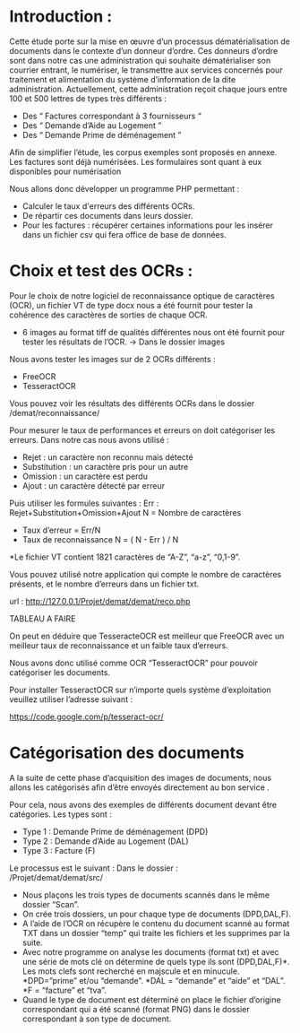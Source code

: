 <b><h1>Introduction :</h1></font></b>

Cette étude porte sur la mise en œuvre d’un processus dématérialisation de documents dans le contexte
d’un donneur d’ordre. Ces donneurs d’ordre sont dans notre cas une administration qui souhaite
dématérialiser son courrier entrant, le numériser, le transmettre aux services concernés pour traitement et
alimentation du système d’information de la dite administration.
Actuellement, cette administration reçoit chaque jours entre 100 et 500 lettres de types très différents :
- Des “ Factures correspondant à 3 fournisseurs “ 
- Des “ Demande d’Aide au Logement ” 
- Des “ Demande Prime de déménagement ” 

Afin de simplifier l’étude, les corpus exemples sont proposés en annexe. Les factures sont déjà numérisées.
Les formulaires sont quant à eux disponibles pour numérisation

Nous allons donc développer un programme PHP permettant : 
- Calculer le taux d'erreurs des différents OCRs.
- De répartir ces documents dans leurs dossier.
- Pour les factures : récupérer certaines informations pour les insérer dans un fichier csv qui fera office de base de données.

<b><h1>Choix et test des OCRs :</h1></font></b>

Pour le choix de notre logiciel de reconnaissance optique de caractères (OCR), un fichier VT de type docx nous a été fournit pour tester la cohérence des caractères de sorties de chaque OCR.

- 6 images au format tiff de qualités différentes nous ont été fournit pour tester les résultats de l’OCR.
        -> Dans le dossier images

Nous avons tester les images sur de 2 OCRs différents :
- FreeOCR
- TesseractOCR

Vous pouvez voir les résultats des différents OCRs dans le dossier /demat/reconnaissance/

Pour mesurer le taux de performances et erreurs on doit catégoriser les erreurs. Dans notre cas nous avons utilisé :
- Rejet : un caractère non reconnu mais détecté
- Substitution : un caractère pris pour un autre
- Omission : un caractère est perdu
- Ajout : un caractère détecté par erreur

Puis utiliser les formules suivantes : 
    Err : Rejet+Substitution+Omission+Ajout
    N = Nombre de caractères

- Taux d’erreur = Err/N
- Taux de reconnaissance N = ( N - Err ) / N

*Le fichier VT contient 1821 caractères de “A-Z”, “a-z”, “0,1-9”.

Vous pouvez utilisé notre application qui compte le nombre de caractères présents, et le nombre d’erreurs dans un fichier txt.

url : http://127.0.0.1/Projet/demat/demat/reco.php

TABLEAU A FAIRE 


On peut en déduire que TesseracteOCR est meilleur que FreeOCR avec un meilleur taux de reconnaissance et un faible taux d’erreurs.

Nous avons donc utilisé comme OCR “TesseractOCR” pour pouvoir catégoriser les documents.

Pour installer TesseractOCR sur n’importe quels système d’exploitation veuillez utiliser l’adresse suivant :

https://code.google.com/p/tesseract-ocr/

<b><h1>Catégorisation des documents</h1></font></b>
A la suite de cette phase d’acquisition des images de documents, nous allons les catégorisés afin d’être envoyés directement au bon service .

Pour cela, nous avons des exemples de différents document devant être catégories.
Les types sont :
- Type 1 : Demande Prime de déménagement (DPD)
- Type 2 : Demande d’Aide au Logement (DAL)
- Type 3 : Facture (F)


Le processus est le suivant : 
    Dans le dossier :    
/Projet/demat/demat/src/

- Nous plaçons les trois types de documents scannés dans le même dossier “Scan”.
- On crée trois dossiers, un pour chaque type de documents (DPD,DAL,F).
- A l’aide de l’OCR on récupère le contenu du document scanné au format TXT dans un dossier “temp” qui traite les fichiers et les supprimes par la suite.
- Avec notre programme on analyse les documents (format txt) et avec une série de mots clé on détermine de quels type ils sont (DPD,DAL,F)*.
Les mots clefs sont recherché en majscule et en minucule.
    *DPD=”prime” et/ou “demande”.
    *DAL = “demande” et “aide” et “DAL”.
    *F = “facture” et “tva”.
- Quand le type de document est déterminé on place le fichier d’origine correspondant qui a été scanné (format PNG) dans le dossier correspondant à son type de document.






